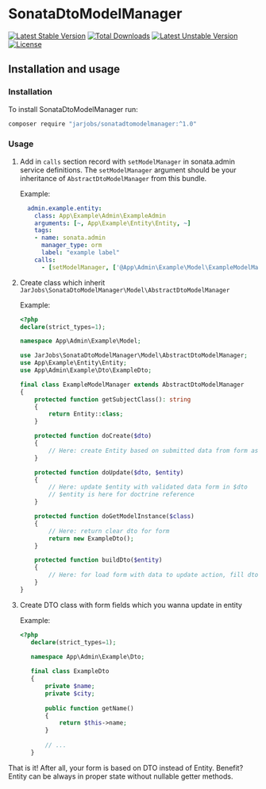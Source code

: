 # SonataDtoModelManager

[![Latest Stable Version](https://poser.pugx.org/jarjobs/sonatadtomodelmanager/v/stable)](https://packagist.org/packages/jarjobs/sonatadtomodelmanager)
[![Total Downloads](https://poser.pugx.org/jarjobs/sonatadtomodelmanager/downloads)](https://packagist.org/packages/jarjobs/sonatadtomodelmanager)
[![Latest Unstable Version](https://poser.pugx.org/jarjobs/sonatadtomodelmanager/v/unstable)](https://packagist.org/packages/jarjobs/sonatadtomodelmanager)
[![License](https://poser.pugx.org/jarjobs/sonatadtomodelmanager/license)](https://packagist.org/packages/jarjobs/sonatadtomodelmanager)

## Installation and usage

### Installation
To install SonataDtoModelManager run:

```sh
composer require "jarjobs/sonatadtomodelmanager:^1.0"
``` 

### Usage

1. Add in `calls` section record with `setModelManager` in sonata.admin service definitions. 
The `setModelManager` argument should be your inheritance of `AbstractDtoModelManager` from this bundle.

    Example:
    ```yaml
      admin.example.entity:
        class: App\Example\Admin\ExampleAdmin
        arguments: [~, App\Example\Entity\Entity, ~]
        tags:
        - name: sonata.admin
          manager_type: orm
          label: "example label"
        calls:
          - [setModelManager, ['@App\Admin\Example\Model\ExampleModelManager']]
    ```

2. Create class which inherit `JarJobs\SonataDtoModelManager\Model\AbstractDtoModelManager`

    Example:
    ```php
    <?php
    declare(strict_types=1);
    
    namespace App\Admin\Example\Model;
    
    use JarJobs\SonataDtoModelManager\Model\AbstractDtoModelManager;
    use App\Example\Entity\Entity;
    use App\Admin\Example\Dto\ExampleDto;
    
    final class ExampleModelManager extends AbstractDtoModelManager
    {    
        protected function getSubjectClass(): string
        {
            return Entity::class;
        }
    
        protected function doCreate($dto)
        {
            // Here: create Entity based on submitted data from form as dto
        }
    
        protected function doUpdate($dto, $entity)
        {
            // Here: update $entity with validated data form in $dto
            // $entity is here for doctrine reference
        }
    
        protected function doGetModelInstance($class)
        {
            // Here: return clear dto for form
            return new ExampleDto();
        }
    
        protected function buildDto($entity)
        {
            // Here: for load form with data to update action, fill dto based on entity data 
        }
    }
    ```
    
3. Create DTO class with form fields which you wanna update in entity

    Example:
    ```php
   <?php
       declare(strict_types=1);
        
       namespace App\Admin\Example\Dto;
    
       final class ExampleDto
       {    
           private $name;
           private $city;
        
           public function getName()
           {
               return $this->name;
           }
        
           // ...
       }
    ```

That is it! After all, your form is based on DTO instead of Entity. 
Benefit? Entity can be always in proper state without nullable getter methods.
